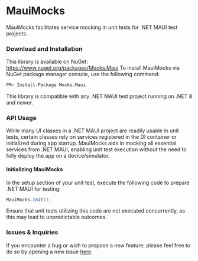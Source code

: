 # MauiMocks

MauiMocks facilitates service mocking in unit tests for .NET MAUI test projects.

### Download and Installation
This library is available on NuGet: https://www.nuget.org/packages/Mocks.Maui
To install MauiMocks via NuGet package manager console, use the following command:

```bash
PM> Install-Package Mocks.Maui
```

This library is compatible with any .NET MAUI test project running on .NET 8 and newer.

### API Usage
While many UI classes in a .NET MAUI project are readily usable in unit tests, certain classes rely on services registered in the DI container or initialized during app startup.
MauiMocks aids in mocking all essential services from .NET MAUI, enabling unit test execution without the need to fully deploy the app on a device/simulator.

#### Initializing MauiMocks
In the setup section of your unit test, execute the following code to prepare .NET MAUI for testing:

```csharp
MauiMocks.Init();
```

Ensure that unit tests utilizing this code are not executed concurrently, as this may lead to unpredictable outcomes.

### Issues & Inquiries
If you encounter a bug or wish to propose a new feature, please feel free to do so by opening a new issue [here](https://github.com/thomasgalliker/MauiMocks/issues).